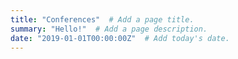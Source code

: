 ```yaml
---
title: "Conferences"  # Add a page title.
summary: "Hello!"  # Add a page description.
date: "2019-01-01T00:00:00Z"  # Add today's date.
---
```

